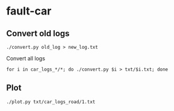 # fault-car
## Convert old logs
```
./convert.py old_log > new_log.txt
```
Convert all logs
```
for i in car_logs_*/*; do ./convert.py $i > txt/$i.txt; done
```
## Plot
```
./plot.py txt/car_logs_road/1.txt
```
